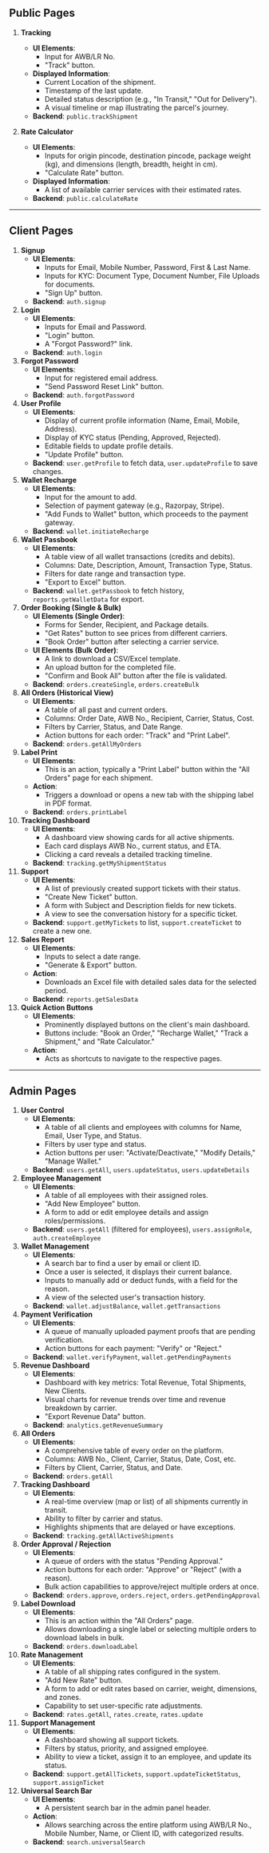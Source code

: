 ## Public Pages

1. **Tracking**
    
    - **UI Elements**:
        - Input for AWB/LR No.
        - "Track" button.
    - **Displayed Information**:
        - Current Location of the shipment.
        - Timestamp of the last update.
        - Detailed status description (e.g., "In Transit," "Out for Delivery").
        - A visual timeline or map illustrating the parcel's journey.
    - **Backend**: `public.trackShipment`
2. **Rate Calculator**
    
    - **UI Elements**:
        - Inputs for origin pincode, destination pincode, package weight (kg), and dimensions (length, breadth, height in cm).
        - "Calculate Rate" button.
    - **Displayed Information**:
        - A list of available carrier services with their estimated rates.
    - **Backend**: `public.calculateRate`

---

## Client Pages

1. **Signup**
    - **UI Elements**:
        - Inputs for Email, Mobile Number, Password, First & Last Name.
        - Inputs for KYC: Document Type, Document Number, File Uploads for documents.
        - "Sign Up" button.
    - **Backend**: `auth.signup`
2. **Login**
    - **UI Elements**:
        - Inputs for Email and Password.
        - "Login" button.
        - A "Forgot Password?" link.
    - **Backend**: `auth.login`
3. **Forgot Password**
    - **UI Elements**:
        - Input for registered email address.
        - "Send Password Reset Link" button.
    - **Backend**: `auth.forgotPassword`
4. **User Profile**
    - **UI Elements**:
        - Display of current profile information (Name, Email, Mobile, Address).
        - Display of KYC status (Pending, Approved, Rejected).
        - Editable fields to update profile details.
        - "Update Profile" button.
    - **Backend**: `user.getProfile` to fetch data, `user.updateProfile` to save changes.
5. **Wallet Recharge**
    - **UI Elements**:
        - Input for the amount to add.
        - Selection of payment gateway (e.g., Razorpay, Stripe).
        - "Add Funds to Wallet" button, which proceeds to the payment gateway.
    - **Backend**: `wallet.initiateRecharge`
6. **Wallet Passbook**
    - **UI Elements**:
        - A table view of all wallet transactions (credits and debits).
        - Columns: Date, Description, Amount, Transaction Type, Status.
        - Filters for date range and transaction type.
        - "Export to Excel" button.
    - **Backend**: `wallet.getPassbook` to fetch history, `reports.getWalletData` for export.
7. **Order Booking (Single & Bulk)**
    - **UI Elements (Single Order)**:
        - Forms for Sender, Recipient, and Package details.
        - "Get Rates" button to see prices from different carriers.
        - "Book Order" button after selecting a carrier service.
    - **UI Elements (Bulk Order)**:
        - A link to download a CSV/Excel template.
        - An upload button for the completed file.
        - "Confirm and Book All" button after the file is validated.
    - **Backend**: `orders.createSingle`, `orders.createBulk`
8. **All Orders (Historical View)**
    - **UI Elements**:
        - A table of all past and current orders.
        - Columns: Order Date, AWB No., Recipient, Carrier, Status, Cost.
        - Filters by Carrier, Status, and Date Range.
        - Action buttons for each order: "Track" and "Print Label".
    - **Backend**: `orders.getAllMyOrders`
9. **Label Print**
    - **UI Elements**:
        - This is an action, typically a "Print Label" button within the "All Orders" page for each shipment.
    - **Action**:
        - Triggers a download or opens a new tab with the shipping label in PDF format.
    - **Backend**: `orders.printLabel`
10. **Tracking Dashboard**
    - **UI Elements**:
        - A dashboard view showing cards for all active shipments.
        - Each card displays AWB No., current status, and ETA.
        - Clicking a card reveals a detailed tracking timeline.
    - **Backend**: `tracking.getMyShipmentStatus`
11. **Support**
    - **UI Elements**:
        - A list of previously created support tickets with their status.
        - "Create New Ticket" button.
        - A form with Subject and Description fields for new tickets.
        - A view to see the conversation history for a specific ticket.
    - **Backend**: `support.getMyTickets` to list, `support.createTicket` to create a new one.
12. **Sales Report**
    - **UI Elements**:
        - Inputs to select a date range.
        - "Generate & Export" button.
    - **Action**:
        - Downloads an Excel file with detailed sales data for the selected period.
    - **Backend**: `reports.getSalesData`
13. **Quick Action Buttons**
    - **UI Elements**:
        - Prominently displayed buttons on the client's main dashboard.
        - Buttons include: "Book an Order," "Recharge Wallet," "Track a Shipment," and "Rate Calculator."
    - **Action**:
        - Acts as shortcuts to navigate to the respective pages.

---

## Admin Pages

1. **User Control**
    - **UI Elements**:
        - A table of all clients and employees with columns for Name, Email, User Type, and Status.
        - Filters by user type and status.
        - Action buttons per user: "Activate/Deactivate," "Modify Details," "Manage Wallet."
    - **Backend**: `users.getAll`, `users.updateStatus`, `users.updateDetails`
2. **Employee Management**
    - **UI Elements**:
        - A table of all employees with their assigned roles.
        - "Add New Employee" button.
        - A form to add or edit employee details and assign roles/permissions.
    - **Backend**: `users.getAll` (filtered for employees), `users.assignRole`, `auth.createEmployee`
3. **Wallet Management**
    - **UI Elements**:
        - A search bar to find a user by email or client ID.
        - Once a user is selected, it displays their current balance.
        - Inputs to manually add or deduct funds, with a field for the reason.
        - A view of the selected user's transaction history.
    - **Backend**: `wallet.adjustBalance`, `wallet.getTransactions`
4. **Payment Verification**
    - **UI Elements**:
        - A queue of manually uploaded payment proofs that are pending verification.
        - Action buttons for each payment: "Verify" or "Reject."
    - **Backend**: `wallet.verifyPayment`, `wallet.getPendingPayments`
5. **Revenue Dashboard**
    - **UI Elements**:
        - Dashboard with key metrics: Total Revenue, Total Shipments, New Clients.
        - Visual charts for revenue trends over time and revenue breakdown by carrier.
        - "Export Revenue Data" button.
    - **Backend**: `analytics.getRevenueSummary`
6. **All Orders**
    - **UI Elements**:
        - A comprehensive table of every order on the platform.
        - Columns: AWB No., Client, Carrier, Status, Date, Cost, etc.
        - Filters by Client, Carrier, Status, and Date.
    - **Backend**: `orders.getAll`
7. **Tracking Dashboard**
    - **UI Elements**:
        - A real-time overview (map or list) of all shipments currently in transit.
        - Ability to filter by carrier and status.
        - Highlights shipments that are delayed or have exceptions.
    - **Backend**: `tracking.getAllActiveShipments`
8. **Order Approval / Rejection**
    - **UI Elements**:
        - A queue of orders with the status "Pending Approval."
        - Action buttons for each order: "Approve" or "Reject" (with a reason).
        - Bulk action capabilities to approve/reject multiple orders at once.
    - **Backend**: `orders.approve`, `orders.reject`, `orders.getPendingApproval`
9. **Label Download**
    - **UI Elements**:
        - This is an action within the "All Orders" page.
        - Allows downloading a single label or selecting multiple orders to download labels in bulk.
    - **Backend**: `orders.downloadLabel`
10. **Rate Management**
    - **UI Elements**:
        - A table of all shipping rates configured in the system.
        - "Add New Rate" button.
        - A form to add or edit rates based on carrier, weight, dimensions, and zones.
        - Capability to set user-specific rate adjustments.
    - **Backend**: `rates.getAll`, `rates.create`, `rates.update`
11. **Support Management**
    - **UI Elements**:
        - A dashboard showing all support tickets.
        - Filters by status, priority, and assigned employee.
        - Ability to view a ticket, assign it to an employee, and update its status.
    - **Backend**: `support.getAllTickets`, `support.updateTicketStatus`, `support.assignTicket`
12. **Universal Search Bar**
    - **UI Elements**:
        - A persistent search bar in the admin panel header.
    - **Action**:
        - Allows searching across the entire platform using AWB/LR No., Mobile Number, Name, or Client ID, with categorized results.
    - **Backend**: `search.universalSearch`